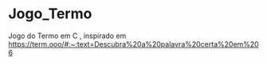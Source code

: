 # Jogo_Termo
Jogo do Termo em C , inspirado em https://term.ooo/#:~:text=Descubra%20a%20palavra%20certa%20em%206
